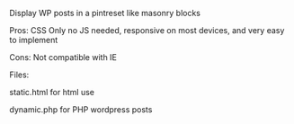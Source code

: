Display WP posts in a pintreset like masonry blocks

Pros: CSS Only no JS needed, responsive on most devices, and very easy to implement

Cons: Not compatible with IE

Files:

static.html        for html use

dynamic.php        for PHP wordpress posts

